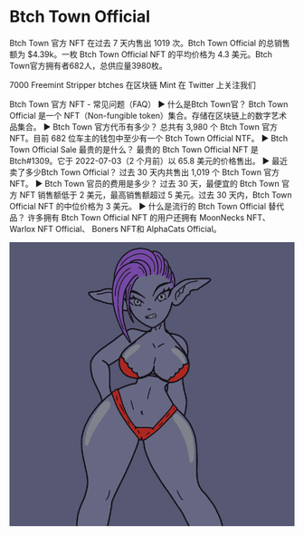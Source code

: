 # Btch Town Official

Btch Town 官方 NFT 在过去 7 天内售出 1019 次。Btch Town Official 的总销售额为 $4.39k。一枚 Btch Town Official NFT 的平均价格为 4.3 美元。Btch Town官方拥有者682人，总供应量3980枚。

7000 Freemint Stripper btches 在区块链 Mint 在 Twitter 上关注我们

Btch Town 官方 NFT - 常见问题（FAQ）
▶ 什么是Btch Town官？
Btch Town Official 是一个 NFT（Non-fungible token）集合。存储在区块链上的数字艺术品集合。
▶ Btch Town 官方代币有多少？
总共有 3,980 个 Btch Town 官方 NFT。目前 682 位车主的钱包中至少有一个 Btch Town Official NTF。
▶ Btch Town Official Sale 最贵的是什么？
最贵的 Btch Town Official NFT 是 Btch#1309。它于 2022-07-03（2 个月前）以 65.8 美元的价格售出。
▶ 最近卖了多少Btch Town Official？
过去 30 天内共售出 1,019 个 Btch Town 官方 NFT。
▶ Btch Town 官员的费用是多少？
过去 30 天，最便宜的 Btch Town 官方 NFT 销售额低于 2 美元，最高销售额超过 5 美元。过去 30 天内，Btch Town Official NFT 的中位价格为 3 美元。
▶ 什么是流行的 Btch Town Official 替代品？
许多拥有 Btch Town Official NFT 的用户还拥有 MoonNecks NFT、 Warlox NFT Official、 Boners NFT和 AlphaCats Official。

![NFT](微信截图_20220902144014.png)


